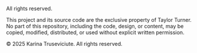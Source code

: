 All rights reserved.

This project and its source code are the exclusive property of Taylor Turner.  
No part of this repository, including the code, design, or content, may be  
copied, modified, distributed, or used without explicit written permission.  

© 2025 Karina Truseviciute. All rights reserved.


